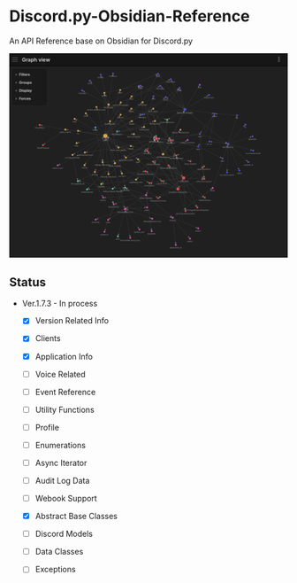 # Discord.py-Obsidian-Reference
An API Reference base on Obsidian for Discord.py

![image](https://raw.githubusercontent.com/WhiteNightAWA/Discord.py-Obsidian-Reference/main/Images/001.jpg)

## Status
- Ver.1.7.3 - In process
	- [x] Version Related Info
	- [x] Clients
	- [x] Application Info
	- [ ] Voice Related
	- [ ] Event Reference
	- [ ] Utility Functions
	- [ ] Profile
	- [ ] Enumerations
	- [ ] Async Iterator
	- [ ] Audit Log Data
	- [ ] Webook Support
	- [x] Abstract Base Classes
	- [ ] Discord Models
	- [ ] Data Classes
	- [ ] Exceptions

